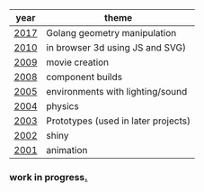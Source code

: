 |year|theme|
|-|-|
|[2017](./2017/)|Golang geometry manipulation
|[2010](./2010/)|in browser 3d using JS and SVG)
|[2009](./2009/)|movie creation
|[2008](./2008/)|component builds 
|[2005](./2005/)|environments with lighting/sound
|[2004](./2004/)|physics
|[2003](./2003/)|Prototypes (used in later projects)
|[2002](./2002/)|shiny
|[2001](./2001/)|animation

### work in progress[.](./test/)
